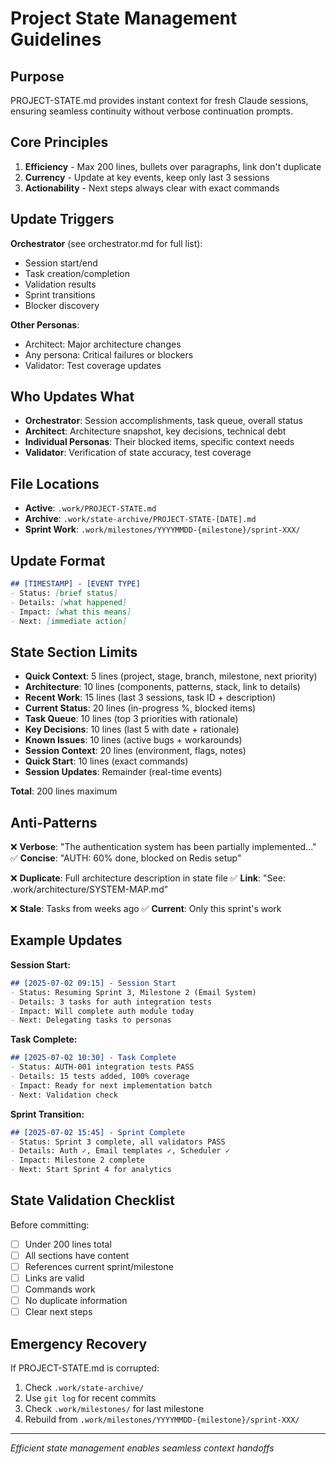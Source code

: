 # Project State Management Guidelines

## Purpose
PROJECT-STATE.md provides instant context for fresh Claude sessions, ensuring seamless continuity without verbose continuation prompts.

## Core Principles

1. **Efficiency** - Max 200 lines, bullets over paragraphs, link don't duplicate
2. **Currency** - Update at key events, keep only last 3 sessions
3. **Actionability** - Next steps always clear with exact commands

## Update Triggers

**Orchestrator** (see orchestrator.md for full list):
- Session start/end
- Task creation/completion  
- Validation results
- Sprint transitions
- Blocker discovery

**Other Personas**:
- Architect: Major architecture changes
- Any persona: Critical failures or blockers
- Validator: Test coverage updates

## Who Updates What

- **Orchestrator**: Session accomplishments, task queue, overall status
- **Architect**: Architecture snapshot, key decisions, technical debt
- **Individual Personas**: Their blocked items, specific context needs
- **Validator**: Verification of state accuracy, test coverage

## File Locations

- **Active**: `.work/PROJECT-STATE.md`
- **Archive**: `.work/state-archive/PROJECT-STATE-[DATE].md`
- **Sprint Work**: `.work/milestones/YYYYMMDD-{milestone}/sprint-XXX/`

## Update Format

```markdown
## [TIMESTAMP] - [EVENT TYPE]
- Status: [brief status]
- Details: [what happened]
- Impact: [what this means]
- Next: [immediate action]
```

## State Section Limits

- **Quick Context**: 5 lines (project, stage, branch, milestone, next priority)
- **Architecture**: 10 lines (components, patterns, stack, link to details)
- **Recent Work**: 15 lines (last 3 sessions, task ID + description)
- **Current Status**: 20 lines (in-progress %, blocked items)
- **Task Queue**: 10 lines (top 3 priorities with rationale)
- **Key Decisions**: 10 lines (last 5 with date + rationale)
- **Known Issues**: 10 lines (active bugs + workarounds)
- **Session Context**: 20 lines (environment, flags, notes)
- **Quick Start**: 10 lines (exact commands)
- **Session Updates**: Remainder (real-time events)

**Total**: 200 lines maximum

## Anti-Patterns

❌ **Verbose**: "The authentication system has been partially implemented..."
✅ **Concise**: "AUTH: 60% done, blocked on Redis setup"

❌ **Duplicate**: Full architecture description in state file
✅ **Link**: "See: .work/architecture/SYSTEM-MAP.md"

❌ **Stale**: Tasks from weeks ago
✅ **Current**: Only this sprint's work

## Example Updates

**Session Start:**
```markdown
## [2025-07-02 09:15] - Session Start
- Status: Resuming Sprint 3, Milestone 2 (Email System)
- Details: 3 tasks for auth integration tests
- Impact: Will complete auth module today
- Next: Delegating tasks to personas
```

**Task Complete:**
```markdown
## [2025-07-02 10:30] - Task Complete
- Status: AUTH-001 integration tests PASS
- Details: 15 tests added, 100% coverage
- Impact: Ready for next implementation batch
- Next: Validation check
```

**Sprint Transition:**
```markdown
## [2025-07-02 15:45] - Sprint Complete  
- Status: Sprint 3 complete, all validators PASS
- Details: Auth ✓, Email templates ✓, Scheduler ✓
- Impact: Milestone 2 complete
- Next: Start Sprint 4 for analytics
```

## State Validation Checklist

Before committing:
- [ ] Under 200 lines total
- [ ] All sections have content
- [ ] References current sprint/milestone
- [ ] Links are valid
- [ ] Commands work
- [ ] No duplicate information
- [ ] Clear next steps

## Emergency Recovery

If PROJECT-STATE.md is corrupted:
1. Check `.work/state-archive/`
2. Use `git log` for recent commits
3. Check `.work/milestones/` for last milestone
4. Rebuild from `.work/milestones/YYYYMMDD-{milestone}/sprint-XXX/`

---
*Efficient state management enables seamless context handoffs*
